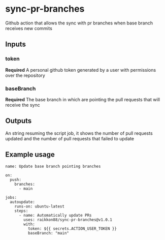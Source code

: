 # sync-pr-branches

Github action that allows the sync with pr branches when base branch receives new commits

## Inputs

### token

**Required** A personal github token generated by a user with permissions over the repository

### baseBranch

**Required** The base branch in which are pointing the pull requests that will receive the sync

## Outputs

An string resuming the script job, it shows the number of pull requests updated and the number of pull requests that failed to update

## Example usage

```
name: Update base branch pointing branches

on:
  push:
    branches:
      - main

jobs:
  autoupdate:
    runs-on: ubuntu-latest
    steps:
      - name: Automatically update PRs
        uses: raikkon88/sync-pr-branches@v1.0.1
        with:
          token: ${{ secrets.ACTION_USER_TOKEN }}
          baseBranch: "main"
```
